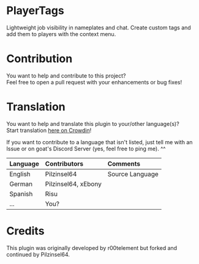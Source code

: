 # PlayerTags

Lightweight job visibility in nameplates and chat. Create custom tags and add them to players with the context menu.

# Contribution

You want to help and contribute to this project? \
Feel free to open a pull request with your enhancements or bug fixes!

# Translation

You want to help and translate this plugin to your/other language(s)? \
Start translation [here on Crowdin](https://crwd.in/playertags)!

If you want to contribute to a language that isn't listed, just tell me with an Issue or on goat's Discord Server (yes, feel free to ping me). ^^

| Language | Contributors | Comments |
| :--- | :--- | :--- |
| English | Pilzinsel64 | Source Language
| German | Pilzinsel64, xEbony
| Spanish | Risu
| ... | You?

# Credits

This plugin was originally developed by r00telement but forked and continued by Pilzinsel64.

